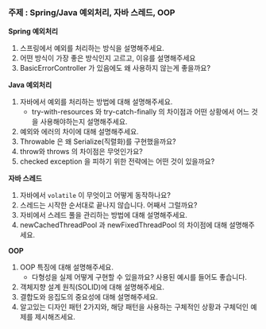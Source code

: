 ### 주제 : Spring/Java 예외처리, 자바 스레드, OOP

**Spring 예외처리**
1. 스프링에서 예외를 처리하는 방식을 설명해주세요.
2. 어떤 방식이 가장 좋은 방식인지 고르고, 이유를 설명해주세요
3. BasicErrorController 가 있음에도 왜 사용하지 않는게 좋을까요?

**Java 예외처리**
1. 자바에서 예외를 처리하는 방법에 대해 설명해주세요.
   - try-with-resources 와 try-catch-finally 의 차이점과 어떤 상황에서 어느 것을 사용해야하는지 설명해주세요.
2. 예외와 에러의 차이에 대해 설명해주세요.
3. Throwable 은 왜 Serialize(직렬화)를 구현했을까요?
4. throw와 throws 의 차이점은 무엇인가요?
5. checked exception 을 피하기 위한 전략에는 어떤 것이 있을까요?

**자바 스레드**
1. 자바에서 `volatile` 이 무엇이고 어떻게 동작하나요?
2. 스레드는 시작한 순서대로 끝나지 않습니다. 어째서 그럴까요?
3. 자비에서 스레드 풀을 관리하는 방법에 대해 설명해주세요.
4. newCachedThreadPool 과 newFixedThreadPool 의 차이점에 대해 설명해주세요.


**OOP**
1. OOP 특징에 대해 설명해주세요.
   - 다형성을 실제 어떻게 구현할 수 있을까요? 사용된 예시를 들어도 좋습니다.
2. 객체지향 설계 원칙(SOLID)에 대해 설명해주세요.
3. 결합도와 응집도의 중요성에 대해 설명해주세요.
4. 알고있는 디자인 패턴 2가지와, 해당 패턴을 사용하는 구체적인 상황과 구체덕인 예제를 제시해즈세요.
